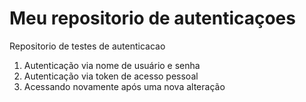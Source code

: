 # Meu repositorio de autenticaçoes
Repositorio de testes de autenticacao

1. Autenticação via nome de usuário e senha
2. Autenticação via token de acesso pessoal
3. Acessando novamente após uma nova alteração
